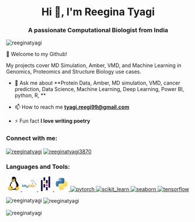 
<h1 align="center">Hi 👋, I'm Reegina Tyagi</h1>
<h3 align="center">A passionate Computational Biologist from India</h3>


<p align="left"> <img src="https://komarev.com/ghpvc/?username=reeginatyagi&label=Profile%20views&color=0e75b6&style=flat" alt="reeginatyagi" /> </p>

🌱 Welcome to my Github! 

My projects cover MD Simulation, Amber, VMD, and Machine Learning in Genomics, Proteomics and Structure Biology use cases.

- 💬 Ask me about **Protein Data, Amber, MD simulation, VMD, cancer prediction, Data Science, Machine Learning, Deep Learning, Power BI, python, R, **

- 📫 How to reach me **tyagi.reegi99@gmail.com**

- ⚡ Fun fact **I love writing poetry**

<h3 align="left">Connect with me:</h3>
<p align="left">
<a href="https://linkedin.com/in/reeginatyagi" target="blank"><img align="center" src="https://raw.githubusercontent.com/rahuldkjain/github-profile-readme-generator/master/src/images/icons/Social/linked-in-alt.svg" alt="reeginatyagi" height="30" width="40" /></a>
<a href="https://kaggle.com/reeginatyagi3870" target="blank"><img align="center" src="https://raw.githubusercontent.com/rahuldkjain/github-profile-readme-generator/master/src/images/icons/Social/kaggle.svg" alt="reeginatyagi3870" height="30" width="40" /></a>
</p>

<h3 align="left">Languages and Tools:</h3>
<p align="left"> <a href="https://www.linux.org/" target="_blank" rel="noreferrer"> <img src="https://raw.githubusercontent.com/devicons/devicon/master/icons/linux/linux-original.svg" alt="linux" width="40" height="40"/> </a> <a href="https://www.mysql.com/" target="_blank" rel="noreferrer"> <img src="https://raw.githubusercontent.com/devicons/devicon/master/icons/mysql/mysql-original-wordmark.svg" alt="mysql" width="40" height="40"/> </a> <a href="https://pandas.pydata.org/" target="_blank" rel="noreferrer"> <img src="https://raw.githubusercontent.com/devicons/devicon/2ae2a900d2f041da66e950e4d48052658d850630/icons/pandas/pandas-original.svg" alt="pandas" width="40" height="40"/> </a> <a href="https://www.python.org" target="_blank" rel="noreferrer"> <img src="https://raw.githubusercontent.com/devicons/devicon/master/icons/python/python-original.svg" alt="python" width="40" height="40"/> </a> <a href="https://pytorch.org/" target="_blank" rel="noreferrer"> <img src="https://www.vectorlogo.zone/logos/pytorch/pytorch-icon.svg" alt="pytorch" width="40" height="40"/> </a> <a href="https://scikit-learn.org/" target="_blank" rel="noreferrer"> <img src="https://upload.wikimedia.org/wikipedia/commons/0/05/Scikit_learn_logo_small.svg" alt="scikit_learn" width="40" height="40"/> </a> <a href="https://seaborn.pydata.org/" target="_blank" rel="noreferrer"> <img src="https://seaborn.pydata.org/_images/logo-mark-lightbg.svg" alt="seaborn" width="40" height="40"/> </a> <a href="https://www.tensorflow.org" target="_blank" rel="noreferrer"> <img src="https://www.vectorlogo.zone/logos/tensorflow/tensorflow-icon.svg" alt="tensorflow" width="40" height="40"/> </a> </p>

<p><img align="left" src="https://github-readme-stats.vercel.app/api/top-langs?username=reeginatyagi&show_icons=true&locale=en&layout=compact" alt="reeginatyagi" /></p>

<p>&nbsp;<img align="center" src="https://github-readme-stats.vercel.app/api?username=reeginatyagi&show_icons=true&locale=en" alt="reeginatyagi" /></p>

<p><img align="center" src="https://github-readme-streak-stats.herokuapp.com/?user=reeginatyagi&" alt="reeginatyagi" /></p>
